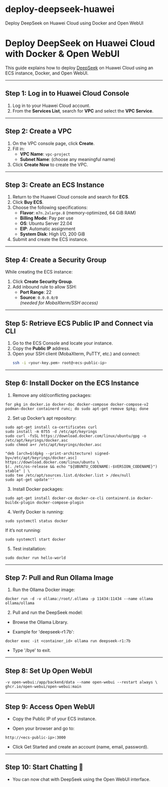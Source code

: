 # deploy-deepseek-huawei
Deploy DeepSeek on Huawei Cloud using Docker and Open WebUI
# Deploy DeepSeek on Huawei Cloud with Docker & Open WebUI

This guide explains how to deploy [DeepSeek](https://ollama.com/library/deepseek) on Huawei Cloud using an ECS instance, Docker, and Open WebUI.

---

## Step 1: Log in to Huawei Cloud Console
1. Log in to your Huawei Cloud account.
2. From the **Services List**, search for **VPC** and select the **VPC Service**.

---

## Step 2: Create a VPC
1. On the VPC console page, click **Create**.
2. Fill in:
   - **VPC Name**: `vpc-project`
   - **Subnet Name**: (choose any meaningful name)
3. Click **Create Now** to create the VPC.

---

## Step 3: Create an ECS Instance
1. Return to the Huawei Cloud console and search for **ECS**.
2. Click **Buy ECS**.
3. Choose the following specifications:
   - **Flavor**: `m7n.2xlarge.8` (memory-optimized, 64 GiB RAM)
   - **Billing Mode**: Pay per use
   - **OS**: Ubuntu Server 22.04
   - **EIP**: Automatic assignment
   - **System Disk**: High I/O, 200 GiB
4. Submit and create the ECS instance.

---

## Step 4: Create a Security Group
While creating the ECS instance:
1. Click **Create Security Group**.
2. Add inbound rule to allow SSH:
   - **Port Range**: 22  
   - **Source**: `0.0.0.0/0`  
   *(needed for MobaXterm/SSH access)*

---

## Step 5: Retrieve ECS Public IP and Connect via CLI
1. Go to the ECS Console and locate your instance.
2. Copy the **Public IP** address.
3. Open your SSH client (MobaXterm, PuTTY, etc.) and connect:
   ```bash
   ssh -i <your-key.pem> root@<ecs-public-ip>

---

## Step 6: Install Docker on the ECS Instance

1. Remove any old/conflicting packages:

`for pkg in docker.io docker-doc docker-compose docker-compose-v2 podman-docker containerd runc; do sudo apt-get remove $pkg; done`


2. Set up Docker’s apt repository:

```sudo apt-get update
sudo apt-get install ca-certificates curl
sudo install -m 0755 -d /etc/apt/keyrings
sudo curl -fsSL https://download.docker.com/linux/ubuntu/gpg -o /etc/apt/keyrings/docker.asc
sudo chmod a+r /etc/apt/keyrings/docker.asc
```
```echo \
"deb [arch=$(dpkg --print-architecture) signed-by=/etc/apt/keyrings/docker.asc] https://download.docker.com/linux/ubuntu \
$(. /etc/os-release && echo "${UBUNTU_CODENAME:-$VERSION_CODENAME}") stable" | \
sudo tee /etc/apt/sources.list.d/docker.list > /dev/null
sudo apt-get update'''
```

3. Install Docker packages:

`sudo apt-get install docker-ce docker-ce-cli containerd.io docker-buildx-plugin docker-compose-plugin`


4. Verify Docker is running:

`sudo systemctl status docker`


If it’s not running:

`sudo systemctl start docker`


5. Test installation:

`sudo docker run hello-world`

---

## Step 7: Pull and Run Ollama Image

1. Run the Ollama Docker image:

`docker run -d -v ollama:/root/.ollama -p 11434:11434 --name ollama ollama/ollama`


2. Pull and run the DeepSeek model:

  - Browse the Ollama Library.

  - Example for 'deepseek-r1:7b':

`docker exec -it <container_id> ollama run deepseek-r1:7b`

  - Type '/bye' to exit.

---

## Step 8: Set Up Open WebUI
```docker run -d -p 3000:8080 --add-host=host.docker.internal:host-gateway \
-v open-webui:/app/backend/data --name open-webui --restart always \
ghcr.io/open-webui/open-webui:main
```

---

## Step 9: Access Open WebUI

- Copy the Public IP of your ECS instance.

- Open your browser and go to:

`http://<ecs-public-ip>:3000`


- Click Get Started and create an account (name, email, password).

---

## Step 10: Start Chatting 🎉

- You can now chat with DeepSeek using the Open WebUI interface.
